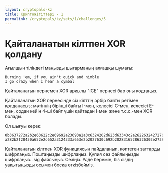 ```yaml
---
layout: cryptopals-kz
title: Криптожігіттері - 1
permalink: /cryptopals/kz/sets/1/challenges/5
---
```


# Қайталанатын кілтпен XOR қолдану
Ағылшын тіліндегі маңызды шығарманың алғашқы шумағы:

```
Burning 'em, if you ain't quick and nimble
I go crazy when I hear a cymbal
```
Қайталанатын пернемен XOR арқылы "ICE" пернесі бар оны кодтаңыз.

Қайталанатын XOR пернесінде сіз кілттің әрбір байты ретімен қолданасыз; мәтіннің бірінші байты I-мен, келесісі C-мен, келесісі E-мен, содан кейін 4-ші байт үшін қайтадан I-мен және т.с.с.-мен XOR болады.

Ол шығуы керек:

```
0b3637272a2b2e63622c2e69692a23693a2a3c6324202d623d63343c2a26226324272765272
a282b2f20430a652e2c652a3124333a653e2b2027630c692b20283165286326302e27282f
```
Қайталанатын кілтпен XOR функциясын пайдаланып, көптеген заттарды шифрлаңыз. Поштаңызды шифрлаңыз. Құпия сөз файлыңызды шифрлаңыз. .sig файлыңыз. Сезіңіз. Уәде беремін, біз сіздің уақытыңызды осымен босқа өткізбейміз.

